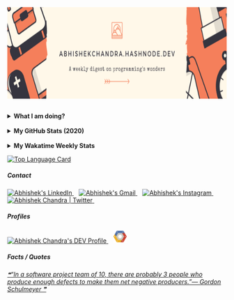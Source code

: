 <!--# नमस्ते ! <img src = "https://www.flaticon.com/svg/static/icons/svg/706/706761.svg" width = 25px/>-->


<!--START_SECTION:update_image-->
<img src=https://raw.githubusercontent.com/abhishekchandra2522k/abhishekchandra2522k/master/images/8.png height=210px width=1500px align=right alt=Image ALT />
<!--END_SECTION:update_image-->



&nbsp;
<details>
 <summary><b>What I am doing?</b></summary>
 
-  _I am doing B.Tech. from Guru Gobind Singh Indraprastha University, New Delhi._ <img src = "https://www.flaticon.com/svg/static/icons/svg/2883/2883767.svg" width = 25px/>
 
-  _I’m currently working on a Machine Learning Project._ <img src = "https://www.flaticon.com/svg/static/icons/svg/2867/2867352.svg" width = 20px/>
 
-  _I’m currently learning Java._ <img src = "https://www.flaticon.com/svg/static/icons/svg/152/152760.svg" width=20px/>

-  _I’m looking to collaborate on Data Analytics Projects._ <img src = "https://www.flaticon.com/svg/static/icons/svg/38/38795.svg" width = 20px/>

-  _I’m looking for help with Full Stack Development._ <img src = "https://www.flaticon.com/svg/static/icons/svg/2721/2721266.svg" width = 25px/>
</details>

<br/>
<details>
 <summary><b>My GitHub Stats (2020)</b></summary>
<p align = "center">
<img alt="Abhishek's Github Stats" src = "https://github-readme-stats.vercel.app/api?username=abhishekchandra2522k&show_icons=true&theme=shades-of-purple" align = "center"/>
</p>

</details>

<br/>
<details>
 <summary><b>My Wakatime Weekly Stats</b></summary>
<p align = "center">
<img src = "https://github-readme-stats.vercel.app/api/wakatime?username=abhishekchandra&layout=compact&theme=shades-of-purple" alt = "abhishekchandra"/>
</p>
</details>


<p>
<a href = "https://github.com/abhishekchandra2522k/abhishekchandra2522k/blob/master/Top_Langs.md"><img src = "https://media.giphy.com/media/bH5wBWPKWHbp0Cd1UM/giphy.gif" width = 150px alt = "Top Language Card"/></a>
</p>

##### Contact
<p>
<a href = "https://www.linkedin.com/in/abhishek-chandra-071977114/">
 <img src = "https://www.flaticon.com/svg/static/icons/svg/145/145807.svg" width = 30px alt="Abhishek's LinkedIn"/>
</a>
&nbsp;&nbsp;
<a href="https://mail.google.com/mail/?view=cm&fs=1&to=1ac23456789@gmail.com">
  <img alt="Abhishek's Gmail" width="33px" src="https://img.icons8.com/fluent/48/000000/gmail--v2.png" />
</a>
&nbsp;&nbsp;
<a href="https://www.instagram.com/_abhishekchandra/">
  <img alt="Abhishek's Instagram" width="30px" src="https://www.flaticon.com/svg/static/icons/svg/174/174855.svg" />
</a>
&nbsp;&nbsp;
<a href="https://twitter.com/abhishek2522000/">
  <img alt="Abhishek Chandra | Twitter" width="30px" src="https://www.flaticon.com/svg/static/icons/svg/733/733579.svg" />
</a>
 &nbsp;&nbsp;
 <br/>
 
 ##### Profiles
 <a href="https://dev.to/abhishekchandra2522k">
  <img src="https://d2fltix0v2e0sb.cloudfront.net/dev-badge.svg" alt="Abhishek Chandra's DEV Profile" height="30" width="30">
</a>
 &nbsp;&nbsp;
<a href="https://google.qwiklabs.com/public_profiles/c37ee239-2c0a-4ebb-ba0e-803b1f7b84cc">
  <img src="google-cloud.png" alt="Abhishek Chandra's Cloud Profile" height="30" width="30">
</a>
 </p>
 
 ##### Facts / Quotes
 
<a href = "https://github.com/marketplace/actions/quote-readme">
<!--STARTS_HERE_QUOTE_README-->
<i>❝“In a software project team of 10, there are probably 3 people who produce enough defects to make them net negative producers.”— Gordon Schulmeyer   ❞</i>
<!--ENDS_HERE_QUOTE_README-->
</a>
